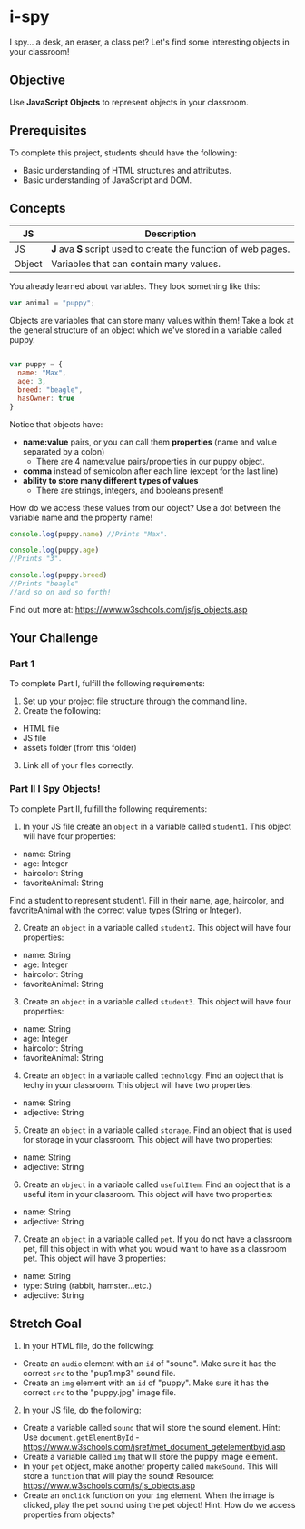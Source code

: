 # i-spy

I spy... a desk, an eraser, a class pet? Let's find some interesting objects in your classroom!

## Objective

Use **JavaScript Objects** to represent objects in your classroom.

## Prerequisites

To complete this project, students should have the following:
* Basic understanding of HTML structures and attributes.
* Basic understanding of JavaScript and DOM.

## Concepts

JS | Description
-----|------------
JS | **J** ava **S** script used to create the function of web pages.
Object | Variables that can contain many values.

You already learned about variables. They look something like this:

``` JavaScript
var animal = "puppy";
```

Objects are variables that can store many values within them! Take a look at the general structure of an object which we've stored in a variable called puppy.

``` javascript

var puppy = {
  name: "Max",
  age: 3,
  breed: "beagle",
  hasOwner: true
}
```

Notice that objects have:
  * **name:value** pairs, or you can call them **properties** (name and value separated by a colon)
    * There are 4 name:value pairs/properties in our puppy object.
  * **comma** instead of semicolon after each line (except for the last line)
  * **ability to store many different types of values**
    * There are strings, integers, and booleans present!

How do we access these values from our object? Use a dot between the variable name and the property name!

``` JavaScript
console.log(puppy.name) //Prints "Max".

console.log(puppy.age)
//Prints "3".

console.log(puppy.breed)
//Prints "beagle"
//and so on and so forth!
```

Find out more at: https://www.w3schools.com/js/js_objects.asp

## Your Challenge

### Part 1

To complete Part I, fulfill the following requirements:

1. Set up your project file structure through the command line.
2. Create the following:
* HTML file
* JS file
* assets folder (from this folder)
3. Link all of your files correctly.

### Part II I Spy Objects!

To complete Part II, fulfill the following requirements:

1. In your JS file create an ```object``` in a variable called ```student1```. This object will have four properties:
  * name: String
  * age: Integer
  * haircolor: String
  * favoriteAnimal: String

Find a student to represent student1. Fill in their name, age, haircolor, and favoriteAnimal with the correct value types (String or Integer).

2. Create an ```object``` in a variable called ```student2```. This object will have four properties:
  * name: String
  * age: Integer
  * haircolor: String
  * favoriteAnimal: String

3. Create an ```object``` in a variable called ```student3```. This object will have four properties:
  * name: String
  * age: Integer
  * haircolor: String
  * favoriteAnimal: String

4. Create an ```object``` in a variable called ```technology```. Find an object that is techy in your classroom. This object will have two properties:
  * name: String
  * adjective: String

5. Create an ```object``` in a variable called ```storage```. Find an object that is used for storage in your classroom. This object will have two properties:
  * name: String
  * adjective: String

6. Create an ```object``` in a variable called ```usefulItem```. Find an object that is a useful item in your classroom. This object will have two properties:
  * name: String
  * adjective: String

7. Create an ```object``` in a variable called ```pet```. If you do not have a classroom pet, fill this object in with what you would want to have as a classroom pet. This object will have 3 properties:
  * name: String
  * type: String (rabbit, hamster...etc.)
  * adjective: String

## Stretch Goal

1. In your HTML file, do the following:
  * Create an ```audio``` element with an ```id``` of "sound". Make sure it has the correct ```src``` to the "pup1.mp3" sound file.
  * Create an ```img``` element with an ```id``` of "puppy". Make sure it has the correct ```src``` to the "puppy.jpg" image file.
2. In your JS file, do the following:
  * Create a variable called ```sound``` that will store the sound element. Hint: Use ```document.getElementById``` - https://www.w3schools.com/jsref/met_document_getelementbyid.asp
  * Create a variable called ```img``` that will store the puppy image element.
  * In your ```pet``` object, make another property called ```makeSound```. This will store a ```function``` that will play the sound! Resource: https://www.w3schools.com/js/js_objects.asp
  * Create an ```onclick``` function on your ```img``` element. When the image is clicked, play the pet sound using the pet object! Hint: How do we access properties from objects?
